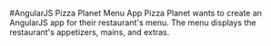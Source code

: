 #AngularJS Pizza Planet Menu App
Pizza Planet wants to create an AngularJS app for their restaurant's menu.
The menu displays the restaurant's appetizers, mains, and extras.
